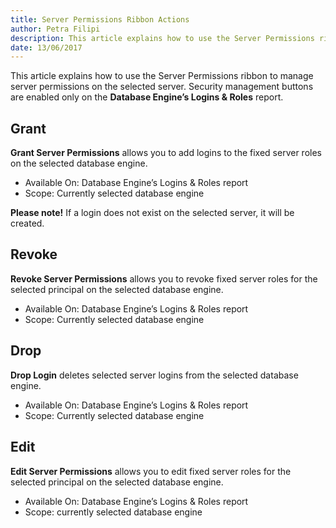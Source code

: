 ```yaml
---
title: Server Permissions Ribbon Actions
author: Petra Filipi
description: This article explains how to use the Server Permissions ribbon to manage server permissions on the selected server.
date: 13/06/2017
---
```


This article explains how to use the Server Permissions ribbon to manage server permissions on the selected server. Security management buttons are enabled only on the __Database Engine’s Logins & Roles__ report.

## Grant

__Grant Server Permissions__ allows you to add logins to the fixed server roles on the selected database engine.

* Available On: Database Engine’s Logins & Roles report
* Scope: Currently selected database engine

__Please note!__ If a login does not exist on the selected server, it will be created.

## Revoke

__Revoke Server Permissions__ allows you to revoke fixed server roles for the selected principal on the selected database engine.

* Available On: Database Engine’s Logins & Roles report
* Scope: Currently selected database engine

## Drop

__Drop Login__ deletes selected server logins from the selected database engine.

* Available On: Database Engine’s Logins & Roles report
* Scope: Currently selected database engine

## Edit

__Edit Server Permissions__ allows you to edit fixed server roles for the selected principal on the selected database engine.

* Available On: Database Engine’s Logins & Roles report
* Scope: currently selected database engine
